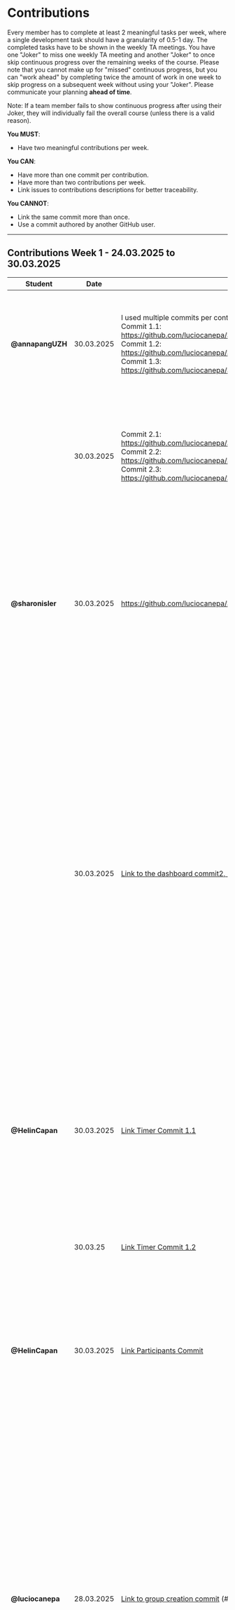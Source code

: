 # Contributions

Every member has to complete at least 2 meaningful tasks per week, where a
single development task should have a granularity of 0.5-1 day. The completed
tasks have to be shown in the weekly TA meetings. You have one "Joker" to miss
one weekly TA meeting and another "Joker" to once skip continuous progress over
the remaining weeks of the course. Please note that you cannot make up for
"missed" continuous progress, but you can "work ahead" by completing twice the
amount of work in one week to skip progress on a subsequent week without using
your "Joker". Please communicate your planning **ahead of time**.

Note: If a team member fails to show continuous progress after using their
Joker, they will individually fail the overall course (unless there is a valid
reason).

**You MUST**:

- Have two meaningful contributions per week.

**You CAN**:

- Have more than one commit per contribution.
- Have more than two contributions per week.
- Link issues to contributions descriptions for better traceability.

**You CANNOT**:

- Link the same commit more than once.
- Use a commit authored by another GitHub user.

---

## Contributions Week 1 - 24.03.2025 to 30.03.2025

| **Student**      | **Date**   | **Link to Commit**                                                                                                                                                                                                                                                                                                                                                                                                                  | **Description**                                                                                                                                                                                                                                                                                                                                                                                                                                                                                                                                                                                                                                                                               | **Relevance**                                                                                                                                                                                                                                                               |
| ---------------- | ---------- | ----------------------------------------------------------------------------------------------------------------------------------------------------------------------------------------------------------------------------------------------------------------------------------------------------------------------------------------------------------------------------------------------------------------------------------- | --------------------------------------------------------------------------------------------------------------------------------------------------------------------------------------------------------------------------------------------------------------------------------------------------------------------------------------------------------------------------------------------------------------------------------------------------------------------------------------------------------------------------------------------------------------------------------------------------------------------------------------------------------------------------------------------- | --------------------------------------------------------------------------------------------------------------------------------------------------------------------------------------------------------------------------------------------------------------------------- |
| **@annapangUZH** | 30.03.2025 | I used multiple commits per contribution, I have enumerated them.<br/>Commit 1.1: <https://github.com/luciocanepa/SOPRA_group11_client/commit/e83873bd5e9276057efac216ac14bc9a64a44fdb><br/>Commit 1.2: <https://github.com/luciocanepa/SOPRA_group11_client/commit/718088889c211c18dbaa7c7fad1631aa0bed97db><br/>Commit 1.3: <https://github.com/luciocanepa/SOPRA_group11_client/commit/42f6ba7635b0eb0f985ffa3a36759d2a9de6b119> | I created the register page, where a user can register with a username and password to get to the dashboard. They can also go to the log-in page. It corresponds to issue #9.                                                                                                                                                                                                                                                                                                                                                                                                                                                                                                                 | This contribution ensures that a user can register and create an account to access the Pomodoro Study Room and all its functionalities.                                                                                                                                     |
|                  | 30.03.2025 | Commit 2.1: <https://github.com/luciocanepa/SOPRA_group11_client/commit/8e4e7963207b1a66f336b8d05fe74947168082a3><br/>Commit 2.2: <https://github.com/luciocanepa/SOPRA_group11_client/commit/09184da41a987199a41ad38fe358bdd35836d20f><br/>Commit 2.3: <https://github.com/luciocanepa/SOPRA_group11_client/commit/56c549a2475b1ec73e4fdac647ef9f67965e35c6>                                                                       | I created a hook and component for User Status Updates in real time using Websockets. The client gets constant updates of user status and displays them in real-time. It corresponds to issue #1.                                                                                                                                                                                                                                                                                                                                                                                                                                                                                             | This contribution ensures collaboration: users can view the status of group members in order to stay informed about the members' availability to chat, sync breaks, or study together.                                                                                      |
| **@sharonisler** | 30.03.2025 | <https://github.com/luciocanepa/SOPRA_group11_client/commit/5e3502fb26f19ff9d634ca66eacdff1c13d72388>                                                                                                                                                                                                                                                                                                                               | I made a group registration form, where a user can enter all the necessary credentials (images are stored as base64 strings). The group.css file stores all the styling formats (color, background, containers etc.) Upon creating the group we currently get redirected to the dashboard page.                                                                                                                                                                                                                                                                                                                                                                                               | Creating a group is important for the collaborative aspect of our project.                                                                                                                                                                                                  |
|                  | 30.03.2025 | [Link to the dashboard commit2, Issue6 client](https://github.com/luciocanepa/SOPRA_group11_client/commit/d2d0df71f85217ffe3713fae5fd77e1558f0402b)                                                                                                                                                                                                                                                                                 | I made the dashboard which has buttons directing us to statistics, pomodoro timer, profile edit page and one which will handle the logout of the user directing us to the login page. The last element of this dashboard is the group container. This should (always) display the button „create new user“ which will lead to the group registration form. And additionally if the user already is member of some groups, they will also be displayed in here. The functionality of it: fetching the user that is logged in, then fetching all groups and check for each if the user id appears in the list of group-members. Also the dashboard.css that contains all the styles for this UI | This is relevant since our logged in users need a welcome/overview page.                                                                                                                                                                                                    |
| **@HelinCapan**  | 30.03.2025 | [Link Timer Commit 1.1](https://github.com/luciocanepa/SOPRA_group11_client/commit/4ffb698ca420887dd967f78c8d74935b14c50254)                                                                                                                                                                                                                                                                                                        | I have made a pomodoro timer with start, stop, reset buttons. The implementation also includes a “timer settings” button with which the user can change the interval times. I also added an alarm that rings when each study/break session ends. Issue Nr: 7                                                                                                                                                                                                                                                                                                                                                                                                                                  | The timer is the heart piece of our WebApp and ensures that the Users have a working and useable timer for their studies. This will be used in the group dashboard.                                                                                                         |
|                  | 30.03.25   | [Link Timer Commit 1.2](https://github.com/luciocanepa/SOPRA_group11_client/commit/f92593cea1b1eea6a3a1a690dac38df9f6047d5e)                                                                                                                                                                                                                                                                                                        | see above - this was mostly a major rework of the design. Issue Nr: 7                                                                                                                                                                                                                                                                                                                                                                                                                                                                                                                                                                                                                         | Better UI. This contribution aims and ensures to make the timer UI look like the mockup while ensuring its functionalities work.                                                                                                                                            |
| **@HelinCapan**  | 30.03.2025 | [Link Participants Commit](https://github.com/luciocanepa/SOPRA_group11_client/commit/d7e4e22b4cc277dcb5fe11c643c7819aa6d6f455)                                                                                                                                                                                                                                                                                                     | I have made the specific groups participants/group members display; showing the user and their status. Issue Nr: 5                                                                                                                                                                                                                                                                                                                                                                                                                                                                                                                                                                            | This contribution gives users the ability to check who is in their study group, making the webapp more interactive. This will also be useful for the admin. This will also be used in the group dashboard (when break).                                                     |
| **@luciocanepa** | 28.03.2025 | [Link to group creation commit](https://github.com/luciocanepa/SOPRA_group11_server/commit/6312fb00f9f1934a7772cffeb90893d63676fc10) (#40)                                                                                                                                                                                                                                                                                          | Added support for groups, specifically the following API endpoints:<br>- GET /groups : returns a list of all groups (users has only the id of the groups it's part of)<br>- GET /groups/{gid} : returns the group by id<br>- POST /groups : create a new group (gets at least the name of the group and the id of the admin user)<br>- POST /groups/{gid} : adds a new user to the group with id gid (only needs as body variable the user id)<br>In order to have a many-to-many relation between users and groups, the DB create an additional table "group_users" that stores in 2 columns id of users and groups in relation. API calls are not affected by this                          | This commit creates 2 additional tables on the server and offers endpoints to the client, which is now able to create groups, add users to groups and retrieve information about groups.                                                                                    |
| **@luciocanepa** | 30.03.2025 | [Link to group testing commit](https://github.com/luciocanepa/SOPRA_group11_server/commit/89b2325fffdf148ed2e7ef3bc30cb5cac44a1270) (#44)                                                                                                                                                                                                                                                                                           | Added tests for groups implemented endpoints, especially tests for the files:<br>- group repository<br>- group service (and integration)<br>- group controller<br>In order to do I add to add an equal() method on the user object, in order to be able to compare users.<br>Minor improvements on the internal functioning of groups have been added.                                                                                                                                                                                                                                                                                                                                        | The tests written assses that the group creation commit ([Link to group creation commit](https://github.com/luciocanepa/SOPRA_group11_server/commit/6312fb00f9f1934a7772cffeb90893d63676fc10)) works properly. Furthermore it allowd me to better structure some functions. |
| **@moritzboet**  | 26.03.2025 | [Link to user creation](https://github.com/luciocanepa/SOPRA_group11_server/commit/553bcdd891b63ac3b5930922332a81c764a3fb9b) (#22)                                                                                                                                                                                                                                                                                                  | I added the API endpoint for the register and for that made some changes to the post and get dto and mapper. I also changes the createUser in UserService and the user class to support having a password and not have a name anymore. close #22                                                                                                                                                                                                                                                                                                                                                                                                                                              | this commit lets you create a user                                                                                                                                                                                                                                          |
|                  | 27.03.2025 | [Link to Commit for user creation testing](https://github.com/luciocanepa/SOPRA_group11_server/commit/6f1fa2bacd553cd35a3f2ba4f5219ba04fa09b69) (#23)                                                                                                                                                                                                                                                                               | I made sure to correct all test that were currently thre to fit to the current state of the code. That involved removing everything related to the name of the user, since our users just have a username. i also added the password to parts where it is needed. since a user is automatically logged in after register i set the status of a user to online in my last commit, therefore i also changed the test to check for this instead of offline. in addition to this i also added a new test to the UserController, that checks for the correct response for a invalid request. close #23                                                                                             | this commit lets you verify the correctness of the user creation                                                                                                                                                                                                            |
|                  | 30.03.2025 | [Link to Commit for user login](https://github.com/luciocanepa/SOPRA_group11_server/commit/8584bb4c8f2b06aa4469109173ce5f05fd7e634e) (#25)                                                                                                                                                                                                                                                                                          | added the /useres/login API endpont to the userController and in the Userservice a function to handle the login called loginUser. I also made a function for switching userstatus and moved the hashing for the password into a seperate function. secure password handling still has to be looked at with group. close #25                                                                                                                                                                                                                                                                                                                                                                   | this commit is important so that the user login can be handled                                                                                                                                                                                                              |

---

## Contributions Week 2 - 31.03.2025 to 06.04.2025

| **Student**      | **Date**   | **Link to Commit**                                                                                                                                                                                                                                            | **Description**                                                                                                                                                                                                                                                                                                                                                                                                                                                                                                                                                                                                                                                                                                                                                                                                                                                                                                                                                                                              | **Relevance**                                                                                                                                                                                                                                                                                                                                                                                       |
| ---------------- | ---------- | ------------------------------------------------------------------------------------------------------------------------------------------------------------------------------------------------------------------------------------------------------------- | ------------------------------------------------------------------------------------------------------------------------------------------------------------------------------------------------------------------------------------------------------------------------------------------------------------------------------------------------------------------------------------------------------------------------------------------------------------------------------------------------------------------------------------------------------------------------------------------------------------------------------------------------------------------------------------------------------------------------------------------------------------------------------------------------------------------------------------------------------------------------------------------------------------------------------------------------------------------------------------------------------------ | --------------------------------------------------------------------------------------------------------------------------------------------------------------------------------------------------------------------------------------------------------------------------------------------------------------------------------------------------------------------------------------------------- |
| **annapangUZH**  | 03.04.2025 | [[Link to Commit 1]](https://github.com/luciocanepa/SOPRA_group11_client/commit/31f717b63d50b8cdd819ad08ac353d59d01be189)                                                                                                                                     | I changed the realTimeStatus branch and the WebSocket. Now instead of only updating statuses of users, it handles updates to all group-related stuff, like updates to the group name, description, or if a member changes the username or the status changes.                                                                                                                                                                                                                                                                                                                                                                                                                                                                                                                                                                                                                                                                                                                                                | This ensures that users will see real time updates of changes, including status changes, without having to constantly refresh the page.                                                                                                                                                                                                                                                             |
|                  | 05.04.2025 | <https://github.com/luciocanepa/SOPRA_group11_server/commit/e9718c9b67a104aeee80f8093620a0f45be23402>                                                                                                                                                         | I added an endpoint (/users/{id}/groups) that handles the fetching of groups if given a user Id (based on the user Id, it returns all groups the user is a part of)                                                                                                                                                                                                                                                                                                                                                                                                                                                                                                                                                                                                                                                                                                                                                                                                                                          | This ensures that the call to get all groups of a specific user is isolated and handled directly by one single endpoint, which makes getting the groups for a user much easier, especially for the dashboard.                                                                                                                                                                                       |
|                  | 06.04.2025 | <https://github.com/luciocanepa/SOPRA_group11_server/commit/e369fdd8d1a7bd9ba2f63af6ee909bd2327a77cc>                                                                                                                                                         | I added tests (unit, integration, and controller) for fetching groups based on a user Id, adding tests for success, failure and an edge case.                                                                                                                                                                                                                                                                                                                                                                                                                                                                                                                                                                                                                                                                                                                                                                                                                                                                | The tests make sure that the endpoint /users/{id}/groups works as intended.                                                                                                                                                                                                                                                                                                                         |
| **@luciocanepa** | 05.04.2025 | [#43 Manage groups invitations](https://github.com/luciocanepa/SOPRA_group11_server/commit/e7c2b00117199c055fd1848100b7d020de944a36)                                                                                                                          | Manage groups invitation:<br>- users that are part of a group can invite an user<br>- invited users are able to visualize all invitations and either accept it or reject it<br>- groups can see all active members and retrieve all pending invitations<br>I've managed to keep one single extra table to do so, and specifically implemented the endpoints:<br>- POST /groups/{gid}/invitations to invite an user to a group (user ID is a body parameter)<br>- GET /groups/{gid}/invitations to get all invitations of a group (no body)<br>- GET /users/{user_id}/invitations to get all invitations of a user (no body)<br>- PUT /invitations/{iid}/accept to accept a specific invitation based on id<br>- PUT /invitations/{iid}/reject to reject a specific invitation based on id<br>All 5 mappsing requires a token to be passed in the header (Authorization: <token>) of the user making the API call this serves to identify it, retrieve information about it and decide if it can do that call | Now users that are part of groups can send invitations to other users to join. Who gets invited can decide to either accept (gets added to the group) or reject. The users-groups relation is stored in a table on the server that keeps track of the relations status                                                                                                                              |
| **@luciocanepa** | 05.04.2025 | [#41 Tests for groups invitations](https://github.com/luciocanepa/SOPRA_group11_server/commit/aabcbd845e1ad376b7d2e3557d7b6ffd149ec551)                                                                                                                       | Added tests for groups invitations and newly introduced endpoints:<br>- InvitationService tests (and integration)<br>- added tests for DTO Mapper<br>- updated group related tests such that they are now compatible with the new joined table                                                                                                                                                                                                                                                                                                                                                                                                                                                                                                                                                                                                                                                                                                                                                               | For each endpoint and implemented function, a test is written and enusre the correct behaviour for the succes case and all different kinds of error the function can return.                                                                                                                                                                                                                        |
| **@luciocanepa** | 07.04.2025 | [Branches merge](https://github.com/luciocanepa/SOPRA_group11_server/commit/1ed9147adacde45f16156076953c0f384c7eeb1e)                                                                                                                                         | Resolved merge conflicts and fixed failing tests after merging:<br>- tests for groups invitations<br>- tests for users logins                                                                                                                                                                                                                                                                                                                                                                                                                                                                                                                                                                                                                                                                                                                                                                                                                                                                                | After merging the 2 tests branches there were some misalignment and failing tests. This commit solves both issues.                                                                                                                                                                                                                                                                                  |
| **@sharonisler** | 06.04.2025 | [Commit 1, Issue28 server](https://github.com/luciocanepa/SOPRA_group11_server/commit/49a7259bc280b24a6688325a7019a90ebeae3611)                                                                                                                               | I added the endpoint that returns one user especially for the edit page (ManageProfileDTO) and an endpoint to store the new user values (including username, name, password, birthday, timezone and profilePicture) of the user (UserPutDTO).                                                                                                                                                                                                                                                                                                                                                                                                                                                                                                                                                                                                                                                                                                                                                                | This contribution is needed in order to process the user profile management, new user values can now be changed and stored.                                                                                                                                                                                                                                                                         |
| **@sharonisler** | 06.04.2025 | [Commit 2, Issue8 client](https://github.com/luciocanepa/SOPRA_group11_client/commit/db26f965e5e0ebdc6073209ca148d1b9d9aaeec0)                                                                                                                                | I made a UI for Profile Management. The user can oversee their profile and edit the values they would like to change. All users have the same initial profile picture if they have not uploaded one themselves. The user information should be prefilled in the Form and are only editable by clicking on the edit button (pen). To enter your birthday you are able to choose the Date in a calendar, instead of having to type in a correct format, as well as the timezones, they are selectable from a certain selection of timezones.                                                                                                                                                                                                                                                                                                                                                                                                                                                                   | This contribution is needed so logged in users can oversee their profile data, as well as editing their profile.                                                                                                                                                                                                                                                                                    |
| **@sharonisler** | 06.04.2025 | [Commit 3, Issue3 client](https://github.com/luciocanepa/SOPRA_group11_client/commit/d55ae9ee7f862f57b471349543dc9feb978f9600) [Commit 4, Issue6 client](https://github.com/luciocanepa/SOPRA_group11_client/commit/58369597f47b5445b89de9da6963b79a0d6f48f8) | I had to change some things regarding the admin Id, and the general styling of this group creation form. I had to change the handleLogout() so the status can be set to offline on the server part. The size of the box does not jump anymore when hovering over a group card. I also changed how the users’ groups get fetched and displayed, however this can and possibly should be improved again with the newly added endpoints from the server side.                                                                                                                                                                                                                                                                                                                                                                                                                                                                                                                                                   | Both of these commits are fixes/improvements to my commit from last week.                                                                                                                                                                                                                                                                                                                           |
| **HelinCapan**   | 06.04.2025 | [#7 Commit Timer UI Redo](https://github.com/luciocanepa/SOPRA_group11_client/commit/dc600fc0d18534e98693a581b7fbb69e3db8c2c0)                                                                                                                                | changed Pomodoro timer with improved state management and validation, Consolidated state into TimerState interface, Fixed audio playback for sessions & breaks, Enforced whole-number inputs (min 1 minute), Added example page (/timerexampleuse)                                                                                                                                                                                                                                                                                                                                                                                                                                                                                                                                                                                                                                                                                                                                                           | The single state version (TimerState interface) makes creating multiple independent timer instances for different users easier, as each instance cleanly manages its own state without conflicts. The fixed audio playback ensures consistent alerts. The stricter input validation (whole numbers ≥1 minute) prevents configuration errors. The example page demonstrates possible implementations |
| **HelinCapan**   | 06.04.2025 | [#24 Commit Login Form](https://github.com/luciocanepa/SOPRA_group11_client/commit/d23677af939d2c2c829286362006643b143da8a2)                                                                                                                                  | I made the login page with auth form and redirect                                                                                                                                                                                                                                                                                                                                                                                                                                                                                                                                                                                                                                                                                                                                                                                                                                                                                                                                                            | This commit enables the user to log in and use the application                                                                                                                                                                                                                                                                                                                                      |
| **HelinCapan**   | 06.04.2025 | [#29 Commit Testing User Update](https://github.com/luciocanepa/SOPRA_group11_server/commit/31ef43f65e6e45c6ad6071cc559f0b4ef6e7e141)                                                                                                                         | Written tests for the profile editing/updating                                                                                                                                                                                                                                                                                                                                                                                                                                                                                                                                                                                                                                                                                                                                                                                                                                                                                                                                                               | These tests ensure that the user profile management functionality works correctly                                                                                                                                                                                                                                                                                                                   |
| **@moritzboet**  | 03.04.2025 | [#25 fixed hashing](https://github.com/luciocanepa/SOPRA_group11_server/commit/aae00a892dd7be6bae21614b201d7ced906772a3)                                                                                                                                      | resolved the issues with the hasing of passwords and recoginising the correct password for login by using an encoder and adding the dependency to build.gradle. fixed #25                                                                                                                                                                                                                                                                                                                                                                                                                                                                                                                                                                                                                                                                                                                                                                                                                                    | the hashing works now                                                                                                                                                                                                                                                                                                                                                                               |
|                  | 05.04.2025 | [#26 tests for login](https://github.com/luciocanepa/SOPRA_group11_server/commit/88d6aff5a630fa4ed51e80ba1713cd0315e1d7cb)                                                                                                                                    | added all the test for the user login in controller userservice and userserviceintegration, but the test for valid login in the userservice test isn't working, because of some problems with recognizing the correct password because of hashing. in addition I also made a small change to the userservice loginUser fuction so when you login your status always gets set to online and not just changed. #26                                                                                                                                                                                                                                                                                                                                                                                                                                                                                                                                                                                             | login is testable.                                                                                                                                                                                                                                                                                                                                                                                  |
|                  | 07.04.2025 | [#40 sonarqube issues](https://github.com/luciocanepa/SOPRA_group11_server/commit/0208e58649ba4ec2555661c7594cbdf7ec4dfe02)                                                                                                                                   | our sonarqube is failing because of too much code duplication. i looked into it for a long time and saw that we can't use interfaces to abstract it, but abstract classes are also not optimal because a class can only extend one superclass and they don't all share the same methods and attributes. i made an example version that fixes some duplication for group, groupGetDTO and groupPostDTO. #40                                                                                                                                                                                                                                                                                                                                                                                                                                                                                                                                                                                                   | eliminates duplication                                                                                                                                                                                                                                                                                                                                                                              |

---

## Contributions Week 3 - 07.04.2025 to 13.04.2025

| **Student**     | **Date**   | **Link to Commit**                                                                                                                                                                                                                                                                                                                                                                                                                                                                                                                                                                                                                                                                                                                                                                                                                                                                                                                                                                     | **Description**                                                                                                                                                                                                                                                                                                                                                                                                                                                                                                                                                                                                                                                                      | **Relevance**                                                                                                                                                                                                                                                                                                                                                                                                                                         |
| --------------- | ---------- | -------------------------------------------------------------------------------------------------------------------------------------------------------------------------------------------------------------------------------------------------------------------------------------------------------------------------------------------------------------------------------------------------------------------------------------------------------------------------------------------------------------------------------------------------------------------------------------------------------------------------------------------------------------------------------------------------------------------------------------------------------------------------------------------------------------------------------------------------------------------------------------------------------------------------------------------------------------------------------------- | ------------------------------------------------------------------------------------------------------------------------------------------------------------------------------------------------------------------------------------------------------------------------------------------------------------------------------------------------------------------------------------------------------------------------------------------------------------------------------------------------------------------------------------------------------------------------------------------------------------------------------------------------------------------------------------ | ----------------------------------------------------------------------------------------------------------------------------------------------------------------------------------------------------------------------------------------------------------------------------------------------------------------------------------------------------------------------------------------------------------------------------------------------------- |
| **annapangUZH** | 13.04.2025 | [Link to Commit 1.1](https://github.com/luciocanepa/SOPRA_group11_client/commit/bac89da9e82d5db5d25468fb67ef798619ebf898), [Link to Commit 1.2](https://github.com/luciocanepa/SOPRA_group11_client/commit/599b54d51ad5c9e44c27adca23ffe060d02d1dfe).                                                                                                                                                                                                                                                                                                                                                                                                                                                                                                                                                                                                                                                                                                                                  | I added a /groups/gid page which is the group dashboard. This includes the timer, participants list, and a spaceholder for other extra features like invite users or plan a session. I also added two components for the InvitationSpaceholder and the GroupParticipants.                                                                                                                                                                                                                                                                                                                                                                                                            | Users can see an overview of their group, see the participants and their status (ONLINE/WORK/BREAK/OFFLINE) and can start and stop the timer. This page represents the main functionality of our app with the timer and the collaborative features. The chat (not yet implemented - it needs WebSocket) is only visible when the timer is not running - ensuring no distraction when studying and the possiblity to chat with others when in a break. |
|                 | 13.04.2025 | [Link to Commit 2](https://github.com/luciocanepa/SOPRA_group11_client/commit/d176dd643d83b71b306b35a450579a03f8e03ff4).                                                                                                                                                                                                                                                                                                                                                                                                                                                                                                                                                                                                                                                                                                                                                                                                                                                               | I added am authorization header in the apiService which takes a token. So that whenever apiService gets used, it also sends a token in the header.                                                                                                                                                                                                                                                                                                                                                                                                                                                                                                                                   | This is mainly for security reasons, such tat unauthorized users do not have access to the functionalities.                                                                                                                                                                                                                                                                                                                                           |
| **luciocanepa** | 08.04.2025 | [#59 PUT and DELETE groups endpoints](https://github.com/luciocanepa/SOPRA_group11_server/commit/fcf09f35353ee21542b020bf599a4fb32e013b53)                                                                                                                                                                                                                                                                                                                                                                                                                                                                                                                                                                                                                                                                                                                                                                                                                                             | Added the following groups endpoints and associated tests:<br>- DELETE /groups/{gid}<br>- PUT /groups/{gid}<br>At the moment no authorization check is going on (this will be addressed by another issue)<br>                                                                                                                                                                                                                                                                                                                                                                                                                                                                        | Now a user is able to update groups information and delete a group (together with all associated relations).<br>Tests for the 2 endpoints are now written.                                                                                                                                                                                                                                                                                            |
|                 | 12.04.2025 | [#65 Endpoint authentication](https://github.com/luciocanepa/SOPRA_group11_server/commit/c564775516455bd4c9cf61569fbd00724c238b7a)                                                                                                                                                                                                                                                                                                                                                                                                                                                                                                                                                                                                                                                                                                                                                                                                                                                     | Added uniform authentication to all endpoints via token in the header of the request. Most authentications are basic, but can be extended if needed. By this I mean that all logged in users can see groups. Only the admin user can update and delete a group.                                                                                                                                                                                                                                                                                                                                                                                                                      | Securitywise this is crucial. Especially now every call made from a user needs to pass a token for authentication.                                                                                                                                                                                                                                                                                                                                    |
| **moritzboet**  | 09.04.2025 | [Link to Commit 1](https://github.com/luciocanepa/SOPRA_group11_server/commit/1cc7e8ef45f0c0e14fa349ce3f92bfb2e8d7efae)                                                                                                                                                                                                                                                                                                                                                                                                                                                                                                                                                                                                                                                                                                                                                                                                                                                                | added the api endpoint for the logout, which changes the status of a user to offline. close #63                                                                                                                                                                                                                                                                                                                                                                                                                                                                                                                                                                                      | user status gets updated now when logging out                                                                                                                                                                                                                                                                                                                                                                                                         |
|                 | 09.04.2025 | [Link to Commit 2](https://github.com/luciocanepa/SOPRA_group11_server/commit/277d9474c2857aa0ef1dcb43ad43d3784a9766b9)                                                                                                                                                                                                                                                                                                                                                                                                                                                                                                                                                                                                                                                                                                                                                                                                                                                                | changed all DTOs and entities to use lombok, so there is no code duplication anymore from all of those using identical set and get functions. close #57                                                                                                                                                                                                                                                                                                                                                                                                                                                                                                                              | resolves duplication for sonarqube                                                                                                                                                                                                                                                                                                                                                                                                                    |
|                 | 12.04.2025 | [Link to Commit 3](https://github.com/luciocanepa/SOPRA_group11_server/commit/1e18d74b7d9dde47d3ed99abb8c879bf76af8460)                                                                                                                                                                                                                                                                                                                                                                                                                                                                                                                                                                                                                                                                                                                                                                                                                                                                | i added the api put endpoint for modifying the usertimer. i created a UserTimerPutDTO and the method updateStatus in the userService that changes the startTime, duration and status of the user. I also added the new attributes to the user and corrected the UserPutDTO. close #31                                                                                                                                                                                                                                                                                                                                                                                                | it is relavant for keeping track of current status of users                                                                                                                                                                                                                                                                                                                                                                                           |
|                 | 13.04.2025 | [Link to Commit 4](https://github.com/luciocanepa/SOPRA_group11_server/commit/b9e0d3677069b4f03bbaa20b5e4b3f9a87f73ddc)                                                                                                                                                                                                                                                                                                                                                                                                                                                                                                                                                                                                                                                                                                                                                                                                                                                                | dded the tests for changing the status of a user for the timer. close #32                                                                                                                                                                                                                                                                                                                                                                                                                                                                                                                                                                                                            | ensure correct behavior of updating the status                                                                                                                                                                                                                                                                                                                                                                                                        |
| **sharonisler** | 09.04.2025 | [Commit 1 #28 server](https://github.com/luciocanepa/SOPRA_group11_server/commit/2a8a852950cc0eff64bbc9a7adfb3191d1a3923f)                                                                                                                                                                                                                                                                                                                                                                                                                                                                                                                                                                                                                                                                                                                                                                                                                                                             | I applied some changes to the GET user request which included deleting the ManageProfileDTO and adding the missing getters and setters to the UserGetDTO. I also edited the PUT user request: passing the token as RequestHeader in the UserController as well as making use of it in the UserService, additionally setting the same username will not throw an exception anymore, so other changes can still be applied.                                                                                                                                                                                                                                                            | This was crucial in order to get rid of code duplication (whole file) and the correct use of the token for authorization, sent in the header.                                                                                                                                                                                                                                                                                                         |
|                 | 12.04.2025 | [Commit 2 #6&#3 client](https://github.com/luciocanepa/SOPRA_group11_client/commit/7a47af16c0d743b20c24569c9a91135348b9b8bc)                                                                                                                                                                                                                                                                                                                                                                                                                                                                                                                                                                                                                                                                                                                                                                                                                                                           | I added the localStorage to the register page (token&id). With the id also being stored in the localStorage, the GET user and matching the user-object’s token to the token that was stored in the local storage, is solved in a better/different way. The logic of having to fetch all the users and then find the correct one is now redundant. This had to be changed on the dashboard and group pages. Now, new group creations do not throw error 409 anymore, because the comparison actually evaluates to true. The correct user can be found and his id will now correctly be set to the adminId. And groups do not need tokens, so i deleted the reference to group tokens. | The authorization is important in terms of security, because you should not be able to access a different users' dashboard.                                                                                                                                                                                                                                                                                                                           |
|                 | 13.04.2025 | [Commit3 #8 client](https://github.com/luciocanepa/SOPRA_group11_client/commit/0acb1ef897bb31a112039b134103fd1834084a8c)                                                                                                                                                                                                                                                                                                                                                                                                                                                                                                                                                                                                                                                                                                                                                                                                                                                               | I added the Authorization header to the put request in the apiService.ts file, and changed the way how the check for the correct user was implemented. The profile picture will now also appear when returning to the manage profile page, and not only change when the user just uploaded the new profile picture. i also ran `npm install moment-timezone` in order to get all timezones, not just a few.                                                                                                                                                                                                                                                                          | This was important to actually check the tokens passed through the headers in the backend.                                                                                                                                                                                                                                                                                                                                                            |
|                 | 13.04.2025 | [Commit4 #29 server](https://github.com/luciocanepa/SOPRA_group11_server/commit/46c5092f9fead7d033fb025d443e12fc54a0abd2)                                                                                                                                                                                                                                                                                                                                                                                                                                                                                                                                                                                                                                                                                                                                                                                                                                                              | I added three small tests to the ProfileServiceTest.java file.                                                                                                                                                                                                                                                                                                                                                                                                                                                                                                                                                                                                                       | In order to test a few more cases.                                                                                                                                                                                                                                                                                                                                                                                                                    |
| **@HelinCapan** | 13.04.2025 | [1](https://github.com/luciocanepa/SOPRA_group11_client/commit/3ebc4a20acedf4c0098281be895d89b895785509) [2](https://github.com/luciocanepa/SOPRA_group11_client/commit/32a8644a87e88f215316af4a723383827080518d) [3](https://github.com/luciocanepa/SOPRA_group11_client/commit/3676c83526f3534fd83b66fcd26f005ae86df84f) [4](https://github.com/luciocanepa/SOPRA_group11_client/commit/68221ce3dd97daa18bca1ae0f2a94f9e1b01c624) [5](https://github.com/luciocanepa/SOPRA_group11_client/commit/3f8f65b1c8aa0ff2bb56453a9061cb3e74afe7b7) [6](https://github.com/luciocanepa/SOPRA_group11_client/commit/4ba3e4d3e851dfe7783e7f522489355fee9c34fe) [7](https://github.com/luciocanepa/SOPRA_group11_client/commit/942ebe92b2bbd2738b83d5216965c96b58078ce5) [8](https://github.com/luciocanepa/SOPRA_group11_client/commit/451477563576579f1c205cba284e06899c02964c) [npm #58](https://github.com/luciocanepa/SOPRA_group11_client/commit/8ad7e0a1f5225f9b5ee3d6381c92b129a74579f5) | Merged client branches into main, resolved conflicts, and resolved npm run build issues that came up.                                                                                                                                                                                                                                                                                                                                                                                                                                                                                                                                                                                | This ensures the main branch reflects all client updates while maintaining a stable, buildable codebase                                                                                                                                                                                                                                                                                                                                               |
| **@HelinCapan** | 13.04.2025 | [Login Page UI](https://github.com/luciocanepa/SOPRA_group11_client/commit/ff06ec5cb5f9e1760628928d619b8cc2cf08e9b7) [Stylings #53](https://github.com/luciocanepa/SOPRA_group11_client/commit/b7d13e806c782dba32fab7e03091b82561e66f04)                                                                                                                                                                                                                                                                                                                                                                                                                                                                                                                                                                                                                                                                                                                                               | Made Login Page UI after FixLogin Merge, changed styles for register, dashboard and timer to look similar. However they’re all still in separate css files. #53                                                                                                                                                                                                                                                                                                                                                                                                                                                                                                                      | Aligned the styling across Login, Register, Dashboard, and Timer for visual consistency. Kept css modular but established unified design patterns. This improves both user experience and future maintenance, and just overall feels more cohesive.                                                                                                                                                                                                   |

---

## Contributions Week 4 & 5 - 14.04.2025 to 25.04.2025

| **Student**     | **Date**   | **Link to Commit**                                                                                                                                                                                                                                                                            | **Description**                                                                                                                                                                                                                                                                                                                                                                                                                                                                                                                                                                                                                                                                                                                                                                                                         | **Relevance**                                                                                                                                                                                                                                                                                              |
| --------------- | ---------- | --------------------------------------------------------------------------------------------------------------------------------------------------------------------------------------------------------------------------------------------------------------------------------------------- | ----------------------------------------------------------------------------------------------------------------------------------------------------------------------------------------------------------------------------------------------------------------------------------------------------------------------------------------------------------------------------------------------------------------------------------------------------------------------------------------------------------------------------------------------------------------------------------------------------------------------------------------------------------------------------------------------------------------------------------------------------------------------------------------------------------------------- | ---------------------------------------------------------------------------------------------------------------------------------------------------------------------------------------------------------------------------------------------------------------------------------------------------------- |
| **luciocanepa** | 22.04.2025 | [Delete user in group endoint](https://github.com/luciocanepa/SOPRA_group11_server/commit/d4c8995b18ff370b195cbfedaeaa9ee867bdfa36).                                                                                                                                                          | Added DELETE /groups/{gid}/users/{id} to remove user id from group gid. Furthermore now users that reject invitation to a group no longer have any relationship with the group                                                                                                                                                                                                                                                                                                                                                                                                                                                                                                                                                                                                                                          | Now users can be removed (and remove themselves) from a group via this endpoint.<br> Relationship management is updated: when a user reject an invitation, the line in the relations table gets deleted: this allows users to be invited again to the same group.                                          |
| **luciocanepa** | 21.04.2025 | [#46 Websocket configuration and status/timer update](https://github.com/luciocanepa/SOPRA_group11_server/commit/1013e454c66332e979b5cc865921509ebb641961).                                                                                                                                   | **First steps in implementing the websocket (for timer / status update)**<br>I've configured the websocket and added endpoints to send / receive updates for the propreties: duration, status, startingTime<br>This commit contains: <br> - an HTML page to test the websocket (can send PUT request from postman AND from the page)<br> - a Python script to populate the database                                                                                                                                                                                                                                                                                                                                                                                                                                     | This commit contains the foundation for having immediate updates between clients. Especially for **status/timer updates**<br>There is still a lot to do:<br>- add authentication when connecting to the websocket<br>- increase security and consistency when using the websocket: privilegs and belonging |
| **luciocanepa** | 21.04.2025 | [[Client] Group edit: remove users](https://github.com/luciocanepa/SOPRA_group11_client/commit/f8d6cefe66715ca9f89724af7e7f04057cbb67b9)<br><br>[[Client] Invitations list in dashboard](https://github.com/luciocanepa/SOPRA_group11_client/commit/f4a3b7dbac6b96b5a5f4a0f67743f437c31dd4f3) | updated the group edit page: remove a user from group works together with the backend now. <br><br> Added list of invitations in the user dashboard + small changes in user invitation                                                                                                                                                                                                                                                                                                                                                                                                                                                                                                                                                                                                                                  |
| **annapangUZH** | 21.04.2025 | [[Client] Invitation Form on the group dashboard](https://github.com/luciocanepa/SOPRA_group11_client/commit/86c5814f99ce7ef2237177477ced190a5a6ba7ce).                                                                                                                                       | created the invitation component and added it to the group dashboard, so you can invite other users by typing in their username. I included autocomplete feature and a invitation log so users know who they already invited and which invitations did not work                                                                                                                                                                                                                                                                                                                                                                                                                                                                                                                                                         | Users will be able to invite other users to the group to have the possibilty to chat or study together.                                                                                                                                                                                                    |
| **annapangUZH** | 21.04.2025 | [[Client] Invitation feature on the group creation](https://github.com/luciocanepa/SOPRA_group11_client/commit/e0b1ba1bdbdadf4913d663ab02d6a7005484ee80).                                                                                                                                     | added the invitation form to the group creation, had to adjust the component so it fits into the creation page.                                                                                                                                                                                                                                                                                                                                                                                                                                                                                                                                                                                                                                                                                                         | During group creation, users can already invite multiple users. The users are first locally added and as soon as the group is created, the invitations are sent.                                                                                                                                           |
| **sharonisler** | 22.02.2025 | [Client Issues 3&6](https://github.com/luciocanepa/SOPRA_group11_client/commit/5918d4b21a64155ac92e17f39eaa43f6cd596479)                                                                                                                                                                      | After resolving the merge conflicts locally, some functionalities were not working right anymore, the status 409 after group creation appeared, which i solved by returning the admin id to the server. Another issue that came up after merging main into the manageProfile branch was the fact that the birthday form item seemed to have a bug. When opening the datepicker to choose a birthday the dates were jumping around and the monthly view of dates was not even ordered, making it impossible to choose the wanted date. I had to install `dayjs` for the date and not use moments as before (but keeping moments for the timezones). Another bug i found was the fact that after choosing eg. 11.04 it automatically stored it as 10.04 by adding `startOf('day‘)` this issue did seem to appear anymore. | This commit was relevant, because otherwise there would be some bugs in our programm which we want to avoid.                                                                                                                                                                                               |
| **sharonisler** | 22.02.2025 | [Client commit, issue (server) nr. 69](https://github.com/luciocanepa/SOPRA_group11_client/commit/47d97999fd6efe6645fcf81d437be4369b914d8c)                                                                                                                                                   | I added the ManageGroup UI where group admins can change group picture, group name, group description. Admins are also able to delete the whole group, and remove users. Both of these functionalities ask for a confirmation before actually carrying out the action, to prevent accidental clicks.                                                                                                                                                                                                                                                                                                                                                                                                                                                                                                                    | This commit was relevant, because now we have functionalities that we initially wanted, like the deletion of the whole group and the removal of users. Additionaly group name, group picture and description can be changed in the group-edit form.                                                        |
| **moritzboet**  | 23.02.2025 | [#71 sending group messages](https://github.com/luciocanepa/SOPRA_group11_server/commit/b263ec0e36fde1af85c13d8c91b4d885d8ff0239)                                                                                                                                                             | made a fist version for sending messages over a websocket, but still struggling with testing. unsure if the problem is the code or the way i try to test it                                                                                                                                                                                                                                                                                                                                                                                                                                                                                                                                                                                                                                                             | adds the functionality to send group messages. still unsure if it works because its hard to figure out if the websocket code is wrong or just my script for testing it, since server side is missing.                                                                                                      |
| **moritzboet**  | 25.02.2025 | [#71 sending group messages](https://github.com/luciocanepa/SOPRA_group11_server/commit/4fd29e89b51f1f6ee8841b00dd37d850a395a6ef)                                                                                                                                                             | made some changes to the messaging websocket but i am still unsure if it works the way it should                                                                                                                                                                                                                                                                                                                                                                                                                                                                                                                                                                                                                                                                                                                        | Fixed some issues the last version had and made some improvements.                                                                                                                                                                                                                                         |
| **HelinCapan**  | 23.04.2025 | [UI Change 1 #53](https://github.com/luciocanepa/SOPRA_group11_client/commit/c80ab487571ec52f1c4d4f19083d4ac5c355426c)                                                                                                                                                                        | Changed the user edit UI and the group creation UI to match the other page styles, still managed through separate css files                                                                                                                                                                                                                                                                                                                                                                                                                                                                                                                                                                                                                                                                                             | These UI updates help keep the app visually consistent and improve the overall user experience                                                                                                                                                                                                             |
|                 | 25.04.2025 | [UI Change 2 #53](https://github.com/luciocanepa/SOPRA_group11_client/commit/bb68a845963e73f3ca466e0d4730db49be3f1ba5)                                                                                                                                                                        | Changed UI for several pages & group members component to match styling, separate css files still, group dashboard not ideal looking yet                                                                                                                                                                                                                                                                                                                                                                                                                                                                                                                                                                                                                                                                                | see above                                                                                                                                                                                                                                                                                                  |
|                 | 25.04.2025 | [UI Change 3 #53](https://github.com/luciocanepa/SOPRA_group11_client/commit/f63e85a776eb027caa3b81c0ba4a845c7ad68eb6)                                                                                                                                                                        | Change UI of the Invite User Component and some pages.                                                                                                                                                                                                                                                                                                                                                                                                                                                                                                                                                                                                                                                                                                                                                                  | see above                                                                                                                                                                                                                                                                                                  |
| **HelinCapan**  | 25.04.2025 | [Timer Commit #70](https://github.com/luciocanepa/SOPRA_group11_client/commit/543b83d31171785c52f68527bbdd5de536aab65d)                                                                                                                                                                       | First Change of the PomodoroTimer Component to include the Websocket for continuous status updates                                                                                                                                                                                                                                                                                                                                                                                                                                                                                                                                                                                                                                                                                                                      | This change adds WebSocket support to the PomodoroTimer component, which enables real-time status updates for a more responsive user experience                                                                                                                                                            |

---

## Contributions Week 6 - 26.04.2025 to 04.05.2025

| **Student**     | **Date**   | **Link to Commit**                                                                                                                                                                                                                                                                            | **Description**                                                                                                                                                                                                                                                                                                                                                                                                                                                                                                                                                                                                                                                                                                                                                                                                         | **Relevance**                                                                                                                                                                                                                                                                                              |
| --------------- | ---------- | --------------------------------------------------------------------------------------------------------------------------------------------------------------------------------------------------------------------------------------------------------------------------------------------- | ----------------------------------------------------------------------------------------------------------------------------------------------------------------------------------------------------------------------------------------------------------------------------------------------------------------------------------------------------------------------------------------------------------------------------------------------------------------------------------------------------------------------------------------------------------------------------------------------------------------------------------------------------------------------------------------------------------------------------------------------------------------------------------------------------------------------- | ---------------------------------------------------------------------------------------------------------------------------------------------------------------------------------------------------------------------------------------------------------------------------------------------------------- |
| **luciocanepa** | 01.05.2025 | [Webscoket: fixed chat & timer (with Moritz)](https://github.com/luciocanepa/SOPRA_group11_server/commit/7c8c475ffaea9ca39180e134a2e864714c44a2c2).                                                                                                                                                          | chat & timer are now working properly|Now user are able to send timer and chat messages over the webscoket to specifc groups.
| **luciocanepa** | 01.05.2025 | [Websocket authorization trough token](https://github.com/luciocanepa/SOPRA_group11_server/commit/03ffd269058534d5885258898cac5dc75813366a).                                                                                                                                                          | added authorization via token to the websocket:<br>- when joining / leaving a group<br>- when sending a timer update / chat message.                                          |Now users can be removed (and remove themselves) from a group via this endpoint.<br> Relationship management is updated: when a user reject an invitation, the line in the relations table gets deleted: this allows users to be invited again to the same group.
| **luciocanepa** | 02.05.2025 | [Websocket status update when user login / logout](https://github.com/luciocanepa/SOPRA_group11_server/commit/eefc5b6bc7d1a1d8c50c6060456bce6ff1ace4b6).                                                                                                                                                          | added support for websocket status update on login / logout.| now, when a user logs in / out a websocket update is sent to all members that share a group with the user|
| **luciocanepa** | 02.05.2025 | [Frontend: added navbar and small fixes](https://github.com/luciocanepa/SOPRA_group11_client/commit/bbeeac2fa20341d59b582aaddf3db1eece94e959).                                                                                                                                                          | Added navbar components & small fixes:<br>- group participants show the admin user<br>- while adding the navbar to the dashboard and group dashboard I made some small logic changes<br>(overall some useState() usage and variables management can be improved)| now, when a user logs in / out a websocket update is sent to all members that share a group with the user|
| **annapangUZH** | 03.05.2025 | [Frontend: Websocket integration for real time status and time remaining display](https://github.com/luciocanepa/SOPRA_group11_client/commit/0739476c034f8615b1f45cf655a9d44e1fad82cc).                                                                                                                                                          | I added a hook and component for real time status updates which are displayed on the group dashboard page (groups/gid). The status of members now updates in real time for other users on the group dashboard. I also added a column for time remaining.                                          |Now, when the status of a user changes and the user is part of a group, other users that are currently on the group dashboard can always see whenever the status of a user changes in real time, therefore knowing if they for example see the chat, are also studying, are online or offline.|
| **annapangUZH** | 04.05.2025 | [Frontend: send timer updates to server, fixing time remaining display](https://github.com/luciocanepa/SOPRA_group11_client/commit/5a8b2f4e68a018d004ec265fee97b832f7b5a850).                                                                                                                                                          | I added the timer updates from the frontend, where the frontend always sends timer updates as soon as the timer state changes to the server. Additionally, I adjusted the time remaining display on the group page, now working correctly in real time. | now, the server knows when the user interacted with the timer (start, stop, reset), and other users of the group can see the time remaining on the timer in real time on the group dashboard. This ensures that users are always informed about other users and can plan ahead when a user will become available. Users can also try and synchronize with other users if they do not want to send a sync break reqeust. |
| **sharonisler**  |  02.05.2025 | [issue76](https://github.com/luciocanepa/SOPRA_group11_client/commit/456a8b695a9359da7025db4d2cd1aeaef33c6a30)  | I added the google calendar API. Users with existing google accounts should now be able to sign in, and then plan future study sessions. The possibility to log out of your calendar is also given. To set a session, Date and StartTime are needed, and if no EndTime is given it will automatically end at StarTime+1 hour. Entries in the google calendar will have the group name displayed so a user knows in which group he should start the pomodoro-timer. (styling is not done yet, as well as the timezone handling) | This contribution is relevant since we need to integrate an external API for our project. |
| **sharonisler**  | 03.05.2025 | [issue76](https://github.com/luciocanepa/SOPRA_group11_client/commit/490ae86f693972c799a70299e220c65f47b98c1f) | I refactored the code for the google calendar API. The  related code is now in a separate component/CalendarAPI file instead of groups/gid. I imported stylings from login.css and edit.css but the TimePicker still needed some more styling, in order to get black on white values (instead of white on white) so i added a new calendarAPI.css to do it. I also changed the color of the TimePicker’s „ok“-button from the default bright green to a red that matches our page. Then I added styling for the buttons, so their colors and alignments fit this component. Additionally, on google cloud the API is now „published“ and not in „testing“ anymore and I also added the vercel links to the google cloud configuration. | In order to have a good/better user experience it is necessary for the users to get a unified styling and actually see the numbers and text that is being displayed. |
| **sharonisler**  | 04.05.2025 | [issue76](https://github.com/luciocanepa/SOPRA_group11_client/commit/1b6651e4ab8b3efe68d69f5a60df9ea62181b713) | The google calendar API should now work with the user’s individually set timezones. The default value the API uses, when the user has not set a timezone in their profile, is `Europe/Zurich` . The time conversion is made and appropriately set into the personal google calendar. | This change was relevant in order to make use of the timezones the user set in their profile, otherwise this variable would not be of any use. |
| **sharonisler** | 04.05.2025 | [tiny commit](https://github.com/luciocanepa/SOPRA_group11_client/commit/52461f6bc1e974967e0330e182426121c47ffbfd) | I added some lines ( `alert()` ), that will help the user know what is going on. For example when trying to register with a username that is already taken will fail, and now the user knows why the registration has not worked right. Same goes for the user profile edits, when trying to use an already used username. | Just a tiny UX improvement. |
| **HelinCapan** | 04.05.2025 | [Chat UI #75](https://github.com/luciocanepa/SOPRA_group11_client/commit/d0aa6c6f28a9f148f8f11fabe326dfc4ce91b69c) | Implemented group chat feature: added real-time group chat using the WebSockets (via STOMP over SockJS), created ChatBox component to handle sending and displaying messages, created useChatMessages hook for managing socket connection, message state, and localStorage caching, styled chat messages with different alignment depending on sender (own vs others), integrated chat into group dashboard, updated package.json and package-lock.json to include required dependencies (@stomp/stompjs, sockjs-client) | This chat feature is important because it lets group members message each other instantly during break sessions. The websocket with STOMP ensures fast messaging, while the "own/others messages"-design makes it easy to see who sent each message. The messages get "saved" in the localstorage and after 500, the oldest one gets deleted with every new message, ensuring the localstorage limit doesnt get reached. |
| **HelinCapan** | 04.05.2025 | [Timer Fixes & Part of #14](https://github.com/luciocanepa/SOPRA_group11_client/commit/4cb9c57ba900921d7a3e50ca13f7d1772d22325f) | Readjusted chat component width and fixed header alignment. Restored missing timer settings inputs after some merges. Added browser notifications with toggle in timer settings to enable/disable and added a test alarm sound button. | This commit is relevant because it restores the timer settings that were lost after merges, fixes layout issues with the chat component, and improves the user experience by adding browser notifications with an enable/disable toggle. It also adds a test alarm sound button to ensure users can check if the alarm works as expected. |
---

## Contributions Week 7 - [Begin Date] to [End Date]

_Continue with the same table format as above._
